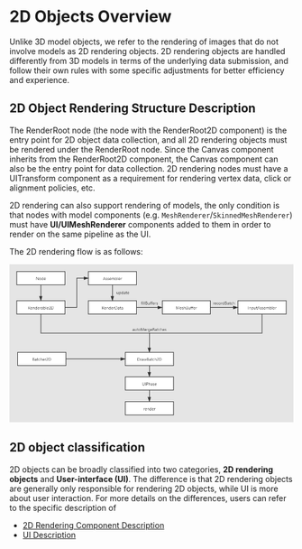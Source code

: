 # 2D Objects Overview

Unlike 3D model objects, we refer to the rendering of images that do not involve models as 2D rendering objects. 2D rendering objects are handled differently from 3D models in terms of the underlying data submission, and follow their own rules with some specific adjustments for better efficiency and experience.

## 2D Object Rendering Structure Description

The RenderRoot node (the node with the RenderRoot2D component) is the entry point for 2D object data collection, and all 2D rendering objects must be rendered under the RenderRoot node. Since the Canvas component inherits from the RenderRoot2D component, the Canvas component can also be the entry point for data collection. 2D rendering nodes must have a UITransform component as a requirement for rendering vertex data, click or alignment policies, etc.

2D rendering can also support rendering of models, the only condition is that nodes with model components (e.g. `MeshRenderer`/`SkinnedMeshRenderer`) must have **UI/UIMeshRenderer** components added to them in order to render on the same pipeline as the UI.

The 2D rendering flow is as follows:

![render](render.png)

## 2D object classification

2D objects can be broadly classified into two categories, **2D rendering objects** and **User-interface (UI)**. The difference is that 2D rendering objects are generally only responsible for rendering 2D objects, while UI is more about user interaction. For more details on the differences, users can refer to the specific description of

- [2D Rendering Component Description](2d-render/index.md)
- [UI Description](ui-system/index.md)
